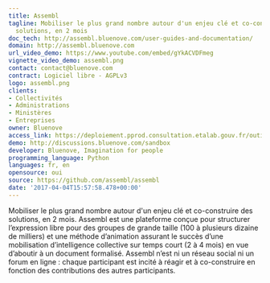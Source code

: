 ```yaml
---
title: Assembl
tagline: Mobiliser le plus grand nombre autour d'un enjeu clé et co-construire des
  solutions, en 2 mois
doc_tech: http://assembl.bluenove.com/user-guides-and-documentation/
domain: http://assembl.bluenove.com
url_video_demo: https://www.youtube.com/embed/gYkACVDFmeg
vignette_video_demo: assembl.png
contact: contact@bluenove.com
contract: Logiciel libre - AGPLv3
logo: assembl.png
clients:
- Collectivités
- Administrations
- Ministères
- Entreprises
owner: Bluenove
access_link: https://deploiement.pprod.consultation.etalab.gouv.fr/outils/assembl
demo: http://discussions.bluenove.com/sandbox
developer: Bluenove, Imagination for people
programming_language: Python
languages: fr, en
opensource: oui
source: https://github.com/assembl/assembl
date: '2017-04-04T15:57:58.478+00:00'
---
```


Mobiliser le plus grand nombre autour d'un enjeu clé et co-construire des solutions, en 2 mois. Assembl est une plateforme conçue pour structurer l’expression libre pour des groupes de grande taille (100 à plusieurs dizaine de milliers) et une méthode d’animation assurant le succès d’une mobilisation d’intelligence collective sur temps court (2 à 4 mois) en vue d’aboutir à un document formalisé. Assembl n’est ni un réseau social ni un forum en ligne : chaque participant est incité à réagir et à co-construire en fonction des contributions des autres participants.